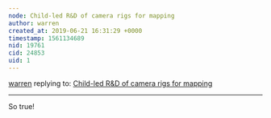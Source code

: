 ```yaml
---
node: Child-led R&D of camera rigs for mapping
author: warren
created_at: 2019-06-21 16:31:29 +0000
timestamp: 1561134689
nid: 19761
cid: 24853
uid: 1
---
```




[warren](../profile/warren) replying to: [Child-led R&D of camera rigs for mapping](../notes/molangmuir10/06-20-2019/designing-alternative-rigs-for-mapping)

----
So true!